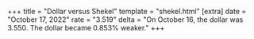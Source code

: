 +++
title = "Dollar versus Shekel"
template = "shekel.html"
[extra]
date = "October 17, 2022"
rate = "3.519"
delta = "On October 16, the dollar was 3.550. The dollar became 0.853% weaker."
+++

